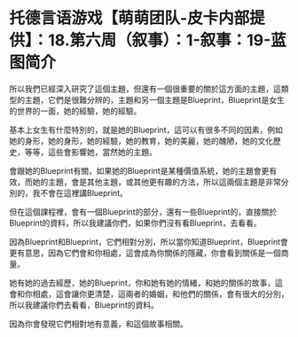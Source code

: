 # 托德言语游戏【萌萌团队-皮卡内部提供】：18.第六周（叙事）：1-叙事：19-蓝图简介

所以我們已經深入研究了這個主題，但還有一個很重要的關於這方面的主題，這類型的主題，它們是很難分辨的，主題和另一個主題是Blueprint，Blueprint是女生的世界的一面，她的經驗，她的經驗。

基本上女生有什麼特別的，就是她的Blueprint，這可以有很多不同的因素，例如她的身形，她的身形，她的經驗，她的教育，她的美麗，她的醜陋，她的文化歷史，等等，這些會影響她，當然她的主題。

會跟她的Blueprint有關，如果她的Blueprint是某種價值系統，她的主題會更有效，而她的主題，會是其他主題，或其他更有趣的方法，所以這兩個主題是非常分別的，我不會在這裡講Blueprint。

但在這個課程裡，會有一個Blueprint的部分，還有一些Blueprint的，直接關於Blueprint的資料，所以我建議你們，如果你們沒有看Blueprint，去看看。

因為Blueprint和Blueprint，它們相對分別，所以當你知道Blueprint，Blueprint會更有意思，因為它們會和你相處，這會成為你關係的隱藏，你會看到關係是一個商量。

她有她的過去經歷，她的Blueprint，你和她有她的情緒，和她的關係的故事，這會和你相處，這會讓你更清楚，這兩者的婚姻，和他們的關係，會有很大的分別，所以我建議你們去看看，Blueprint的資料。

因為你會發現它們相對地有意義，和這個故事相關。